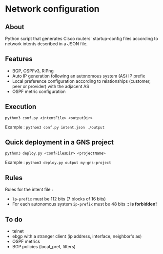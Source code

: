 # Network configuration 

## About
Python script that generates Cisco routers' startup-config files according to network intents described in a JSON file.

## Features
 - BGP, OSPFv3, RIPng
 - Auto IP generation following an autonomous system (AS) IP prefix
 - Local preference configuration according to relationships (customer, peer or provider) with the adjacent AS
 - OSPF metric configuration

## Execution
`python3 conf.py <intentFile> <outputDir>`

Example : 
`python3 conf.py intent.json ./output`

## Quick deployment in a GNS project
`python3 deploy.py <confFilesDir> <projectName>`

Example : 
`python3 deploy.py output my-gns-project`

## Rules
Rules for the intent file :
 - `lp-prefix` must be 112 bits (7 blocks of 16 bits)
 - For each autonomous system `ip-prefix` must be 48 bits **:: is forbidden!**

## To do
 - telnet 
 - ebgp with a stranger client (ip address, interface, neighbor's as)
 - OSPF metrics
 - BGP policies (local_pref, filters)
